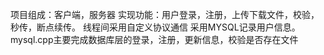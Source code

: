 项目组成：客户端，服务器
实现功能：用户登录，注册，上传下载文件，校验，秒传，断点续传。
线程间采用自定义协议通信
采用MYSQL记录用户信息。
mysql.cpp主要完成数据库层的登录，注册，更新信息，校验是否存在文件
